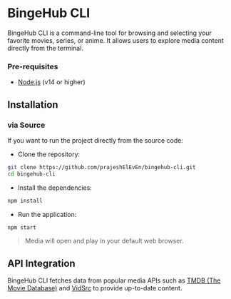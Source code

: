 # BingeHub CLI

BingeHub CLI is a command-line tool for browsing and selecting your favorite movies, series, or anime. It allows users to explore media content directly from the terminal.

### Pre-requisites

- [Node.js](https://nodejs.org/en) (v14 or higher)

## Installation

<!--### via [npm](https://www.npmjs.com/)-->
<!---->
<!--To install BingeHub CLI globally, use npm:-->
<!---->
<!--```bash-->
<!--npm install -g bingehub-cli-->
<!--```-->
<!---->
<!--After installation, you can use the BingeHub CLI by typing `bingehub` in your terminal:-->
<!---->
<!--```bash-->
<!--bingehub-->
<!--```-->

### via Source

If you want to run the project directly from the source code:

- Clone the repository:

```bash
git clone https://github.com/prajeshElEvEn/bingehub-cli.git
cd bingehub-cli
```

- Install the dependencies:

```bash
npm install
```

- Run the application:

```bash
npm start
```

> Media will open and play in your default web browser.

## API Integration

BingeHub CLI fetches data from popular media APIs such as [TMDB (The Movie Database)](https://www.themoviedb.org/) and [VidSrc](https://vidsrc.icu/) to provide up-to-date content.
